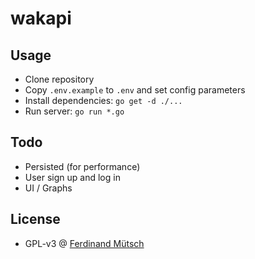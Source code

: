 # wakapi

## Usage
* Clone repository
* Copy `.env.example` to `.env` and set config parameters
* Install dependencies: `go get -d ./...`
* Run server: `go run *.go`

## Todo
* Persisted (for performance)
* User sign up and log in
* UI / Graphs

## License
* GPL-v3 @ [Ferdinand Mütsch](https://muetsch.io)